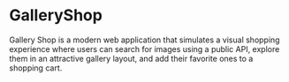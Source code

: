 # GalleryShop
Gallery Shop is a modern web application that simulates a visual shopping experience where users can search for images using a public API, explore them in an attractive gallery layout, and add their favorite ones to a shopping cart.
